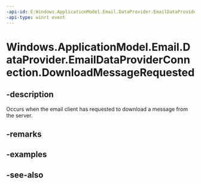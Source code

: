 ----api-id: E:Windows.ApplicationModel.Email.DataProvider.EmailDataProviderConnection.DownloadMessageRequested
-api-type: winrt event
---<!-- Event syntaxpublic event Windows.Foundation.TypedEventHandler DownloadMessageRequested<Windows.ApplicationModel.Email.DataProvider.EmailDataProviderConnection,  Windows.ApplicationModel.Email.DataProvider.EmailMailboxDownloadMessageRequestEventArgs>--># Windows.ApplicationModel.Email.DataProvider.EmailDataProviderConnection.DownloadMessageRequested## -descriptionOccurs when the email client has requested to download a message from the server.## -remarks## -examples## -see-also